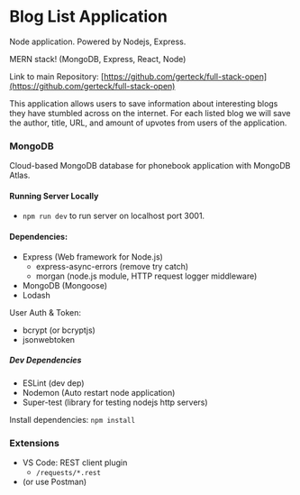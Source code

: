 # Blog List Application
Node application. Powered by Nodejs, Express.

MERN stack! (MongoDB, Express, React, Node)

Link to main Repository: [https://github.com/gerteck/full-stack-open](https://github.com/gerteck/full-stack-open)

This application allows users to save information about interesting blogs they have stumbled across on the internet. For each listed blog we will save the author, title, URL, and amount of upvotes from users of the application.

### MongoDB

Cloud-based MongoDB database for phonebook application with MongoDB Atlas.

#### Running Server Locally

* `npm run dev` to run server on localhost port 3001.

#### Dependencies:
* Express (Web framework for Node.js)
  * express-async-errors (remove try catch)
  * morgan (node.js module, HTTP request logger middleware)
* MongoDB (Mongoose)
* Lodash 

User Auth & Token:
* bcrypt (or bcryptjs)
* jsonwebtoken

##### Dev Dependencies
* ESLint (dev dep)
* Nodemon (Auto restart node application)
* Super-test (library for testing nodejs http servers)


Install dependencies: `npm install`

### Extensions
* VS Code: REST client plugin
  * `/requests/*.rest`
* (or use Postman)

